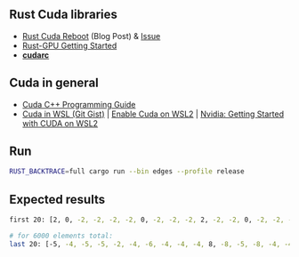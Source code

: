 ## Rust Cuda libraries
- [Rust Cuda Reboot](https://rust-gpu.github.io/blog/2025/01/27/rust-cuda-reboot) (Blog Post) & [Issue](https://github.com/Rust-GPU/Rust-CUDA/issues/130)
- [Rust-GPU Getting Started](https://rust-gpu.github.io/Rust-CUDA/guide/getting_started.html)
- [**cudarc**](https://github.com/coreylowman/cudarc?tab=readme-ov-file)

## Cuda in general
- [Cuda C++ Programming Guide](https://docs.nvidia.com/cuda/cuda-c-programming-guide/index.html#)
- [Cuda in WSL (Git Gist)](https://gist.github.com/Ayke/5f37ebdb84c758f57d7a3c8b847648bb) | [Enable Cuda on WSL2](https://learn.microsoft.com/en-us/windows/ai/directml/gpu-cuda-in-wsl) | [Nvidia: Getting Started with CUDA on WSL2](https://docs.nvidia.com/cuda/wsl-user-guide/index.html#getting-started-with-cuda-on-wsl-2)

## Run

```bash
RUST_BACKTRACE=full cargo run --bin edges --profile release
```

## Expected results

```bash
first 20: [2, 0, -2, -2, -2, -2, 0, -2, -2, -2, 2, -2, -2, 0, -2, -2, -2, 1, 0, -3]

# for 6000 elements total:
last 20: [-5, -4, -5, -5, -2, -4, -6, -4, -4, -4, 8, -8, -5, -8, -4, -4, -4, 7, -6, -5]
```
